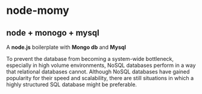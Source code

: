 # node-momy 
## node + monogo + mysql

A **node.js** boilerplate with **Mongo db** and **Mysql**

To prevent the database from becoming a system-wide bottleneck, especially in high volume environments, NoSQL databases perform in a way that relational databases cannot.
Although NoSQL databases have gained popularity for their speed and scalability, there are still situations in which a highly structured SQL database might be preferable.
